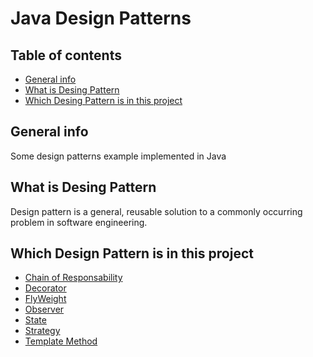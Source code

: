 # Java Design Patterns  

## Table of contents
* [General info](#general-info)
* [What is Desing Pattern](#what-is-desing-pattern)
* [Which Desing Pattern is in this project](#which-design-pattern-is-in-this-project)


## General info
Some design patterns example implemented in Java

## What is Desing Pattern
Design pattern is a general, reusable solution to a commonly occurring problem in software engineering.

## Which Design Pattern is in this project
- [Chain of Responsability](https://en.wikipedia.org/wiki/Chain-of-responsibility_pattern)
- [Decorator](https://en.wikipedia.org/wiki/Decorator_pattern)
- [FlyWeight](https://en.wikipedia.org/wiki/Flyweight_pattern)
- [Observer](https://en.wikipedia.org/wiki/Observer_pattern)
- [State](https://en.wikipedia.org/wiki/State_pattern)
- [Strategy](https://en.wikipedia.org/wiki/Strategy_pattern)
- [Template Method](https://en.wikipedia.org/wiki/Template_method_pattern)



